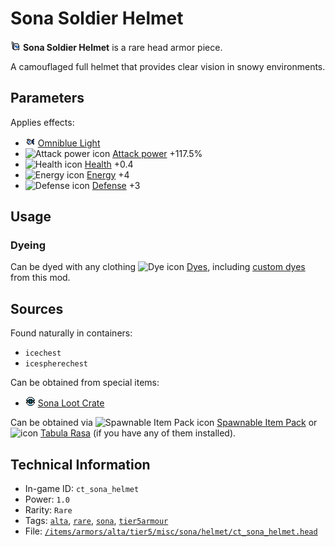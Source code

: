 # Sona Soldier Helmet

<img src="https://raw.githubusercontent.com/Ceterai/Enternia/main/items/armors/alta/tier5/misc/sona/helmet/icon.png" alt="Sona Soldier Helmet icon" loading="lazy" width="auto" height="16px"/> **Sona Soldier Helmet** is a rare head armor piece.

A camouflaged full helmet that provides clear vision in snowy environments.

## Parameters

Applies effects:

- <img src="https://raw.githubusercontent.com/Ceterai/Enternia/main/stats/effects/ct_omniblue_light/ct_omniblue_light.png" alt="Omniblue Light icon" loading="lazy" width="auto" height="16px"/> [Omniblue Light](https://ceterai.github.io/MyEnternia/Wiki/OmniblueLight)
- <img src="https://starbounder.org/mediawiki/images/d/d0/Power_Icon.png" alt="Attack power icon" loading="lazy" width="15px" height="15px"/> [Attack power](https://starbounder.org/Attack_power) +117.5%
- <img src="https://starbounder.org/mediawiki/images/4/44/Health_Icon.png" alt="Health icon" loading="lazy" width="15px" height="15px"/> [Health](https://starbounder.org/Health) +0.4
- <img src="https://starbounder.org/mediawiki/images/a/a3/Energy_Icon.png" alt="Energy icon" loading="lazy" width="15px" height="15px"/> [Energy](https://starbounder.org/Energy) +4
- <img src="https://starbounder.org/mediawiki/images/c/c8/Armor_Icon.png" alt="Defense icon" loading="lazy" width="15px" height="15px"/> [Defense](https://starbounder.org/Defense) +3

## Usage

### Dyeing

Can be dyed with any clothing <img src="https://starbounder.org/mediawiki/images/c/cf/Dye_Remover.png" alt="Dye icon" width="8" height="12"/> [Dyes](https://starbounder.org/Dye), including [custom dyes](https://ceterai.github.io/MyEnternia/Wiki/Dyes) from this mod.

## Sources

Found naturally in containers:

- `icechest`
- `icespherechest`

Can be obtained from special items:

- <img src="https://raw.githubusercontent.com/Ceterai/Enternia/main/items/active/alta/loot/biome/ct_sona_loot.png" alt="Sona Loot Crate icon" loading="lazy" width="auto" height="16px"/> [Sona Loot Crate](https://ceterai.github.io/MyEnternia/Wiki/SonaLootCrate)

Can be obtained via <img src="https://raw.githubusercontent.com/Silverfeelin/Starbound-SpawnableItemPack/master/interface/sip/iconSmall.png" alt="Spawnable Item Pack icon" width="18" height="14"/> [Spawnable Item Pack](https://steamcommunity.com/sharedfiles/filedetails/?id=733665104) or <img src="https://steamuserimages-a.akamaihd.net/ugc/263843960696222713/3EC9A7C005541F7D577EBCB8C5736B4EFC9973D6/" alt="icon" width="8" height="12"/> [Tabula Rasa](https://community.playstarbound.com/resources/the-tabula-rasa.3222/) (if you have any of them installed).

## Technical Information

- In-game ID: `ct_sona_helmet`
- Power: `1.0`
- Rarity: `Rare`
- Tags: [`alta`](https://ceterai.github.io/MyEnternia/Wiki/Tags/Alta), [`rare`](https://ceterai.github.io/MyEnternia/Wiki/Tags/Rare), [`sona`](https://ceterai.github.io/MyEnternia/Wiki/Tags/Sona), [`tier5armour`](https://ceterai.github.io/MyEnternia/Wiki/Tags/Tier5Armour)
- File: [`/items/armors/alta/tier5/misc/sona/helmet/ct_sona_helmet.head`](https://github.com/Ceterai/Enternia/blob/main/items/armors/alta/tier5/misc/sona/helmet/ct_sona_helmet.head)
